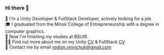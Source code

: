 ### Hi there 👋  


👨‍ I'm a Unity Developer & FullStack Developer, actively looking for a job.   
🎓 I graduated from the Minsk College of Entrepreneurship with a degree in computer graphics.  
💪 Now I'm finishing my studies at BSUIR.  
👨‍💻 Find out more about me on my Unity [CV](https://github.com/RodionWinniePooh/CV/blob/main/Resume%20Unity%20Developer%20Vinnichuk%20Rodion.pdf) & FullStack [CV](https://github.com/RodionWinniePooh/CV/blob/main/Resume%20FullStack%20Developer%20Vinnichuk%20Rodion.pdf)  
📩 Contact me by email rodion.vinnichuk@gmail.com  

 

